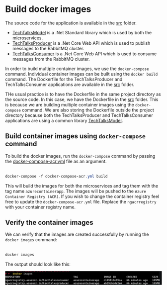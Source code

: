# Build docker images

The source code for the application is available in the [src](src) folder.

- [TechTalksModel](src/TechTalksModel/) is a .Net Standard library which is used by both the microservices.
- [TechTalksProducer](src/TechTalksProducer/) is a .Net Core Web API which is used to publish messages to the RabbitMQ cluster.
- [TechTalksConsumer](src/TechTalksConsumer/) is a .Net Core Web API which is used to consume messages from the RabbitMQ cluster.

In order to build multiple container images, we use the `docker-compose` command. Individual container images can be built using the `docker build` command. The Dockerfile for the TechTalksProducer and TechTalksConsumer applications are available in the [src](src) folder.

THe usual practice is to have the Dockerfile in the same project directory as the source code. In this case, we have the Dockerfile in the [src](src) folder. This is because we are building multiple container images using the `docker-compose` command. We are also storing the Dockerfile outside the project directory because both the TechTalksProducer and TechTalksConsumer applications are using a common library [TechTalksModel](src/TechTalksModel/).

## Build container images using `docker-compose` command

To build the docker images, run the `docker-compose` command by passing the [docker-compose-acr.yml](docker-compose-acr.yml) file as an argument.

```Powershell

docker-compose -f docker-compose-acr.yml build

```

This will build the images for both the microservices and tag them with the tag name `azurecontainerapp`. The images will be pushed to the `Azure Container Registry (ACR)`. If you wish to change the container registry feel free to update the `docker-compose-acr.yml` file. Replace the `ngacrregistry` with your container registry name.

## Verify the container images

We can verify that the images are created successfully by running the `docker images` command:

```Powershell

docker images

```

The output should look like this:

![docker images](/images/docker-images.png)
